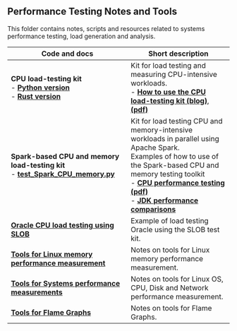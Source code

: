 ## Performance Testing Notes and Tools
This folder contains notes, scripts and resources related to systems performance testing, load generation and analysis.

| Code and docs                                                                                                                       | Short description
|-------------------------------------------------------------------------------------------------------------------------------------| -------------------------------------------------------------------------------------
| **CPU load-testing kit**<br/>- [**Python version**](Test_CPU_parallel_Python)<br/>- [**Rust version**](Test_CPU_parallel_Rust)<br/> | Kit for load testing and measuring CPU-intensive workloads.<br/> - [**How to use the CPU load-testing kit (blog)**](https://db-blog.web.cern.ch/node/189), [**(pdf)**](https://canali.web.cern.ch/docs/CPU_Load_Testing_Database_Servers_April2023.pdf)
| **Spark-based CPU and memory load-testing kit**<br/>- [**test_Spark_CPU_memory.py**](Spark_CPU_memory_load_testkit)                 | Kit for load testing CPU and memory-intensive workloads in parallel using Apache Spark. <br/> Examples of how to use of the Spark-based CPU and memory testing toolkit <br/>- [**CPU performance testing (pdf)**](https://canali.web.cern.ch/docs/Spark_CPU_and_memory_load_testing_HDP6_RAC55_May2023.pdf) <br/>- [**JDK performance comparisons**](Spark_CPU_memory_load_testkit/Test_JDKs) 
| [**Oracle CPU load testing using SLOB**](Oracle_load_testing_with_SLOB)                                                             | Example of load testing Oracle using the SLOB test kit.
| [**Tools for Linux memory performance measurement**](Tools_Linux_Memory_Perf_Measure.md)                                            | Notes on tools for Linux memory performance measurement.
| [**Tools for Systems performance measurements**](Tools_Linux_OS_CPU_Disk_Network.md)                                                | Notes on tools for Linux OS, CPU, Disk and Network performance measurement.
| [**Tools for Flame Graphs**](Tools_FlameGraphs.md)                                                                                  | Notes on tools for Flame Graphs.